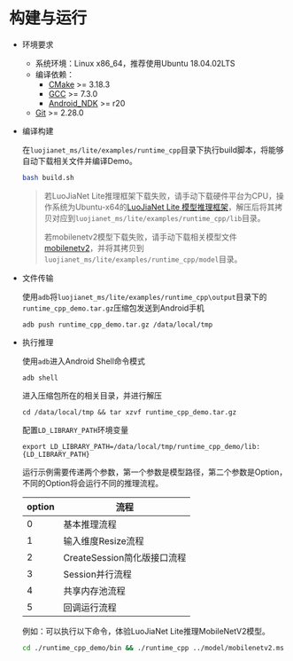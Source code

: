 # 构建与运行

- 环境要求
    - 系统环境：Linux x86_64，推荐使用Ubuntu 18.04.02LTS
    - 编译依赖：
        - [CMake](https://cmake.org/download/) >= 3.18.3
        - [GCC](https://gcc.gnu.org/releases.html) >= 7.3.0
        - [Android_NDK](https://dl.google.com/android/repository/android-ndk-r20b-linux-x86_64.zip) >= r20
    - [Git](https://git-scm.com/downloads) >= 2.28.0

- 编译构建

  在`luojianet_ms/lite/examples/runtime_cpp`目录下执行build脚本，将能够自动下载相关文件并编译Demo。

  ```bash
  bash build.sh
  ```

  > 若LuoJiaNet Lite推理框架下载失败，请手动下载硬件平台为CPU，操作系统为Ubuntu-x64的[LuoJiaNet Lite 模型推理框架](https://www.luojianet_ms.cn/lite/docs/zh-CN/master/use/downloads.html)，解压后将其拷贝对应到`luojianet_ms/lite/examples/runtime_cpp/lib`目录。
  >
  > 若mobilenetv2模型下载失败，请手动下载相关模型文件[mobilenetv2](https://download.luojianet_ms.cn/model_zoo/official/lite/mobilenetv2_openimage_lite/mobilenetv2.ms)，并将其拷贝到`luojianet_ms/lite/examples/runtime_cpp/model`目录。

- 文件传输

  使用`adb`将`luojianet_ms/lite/examples/runtime_cpp\output`目录下的`runtime_cpp_demo.tar.gz`压缩包发送到Android手机

  ```shell
  adb push runtime_cpp_demo.tar.gz /data/local/tmp
  ```

- 执行推理

  使用`adb`进入Android Shell命令模式

  ```shell
  adb shell
  ```

  进入压缩包所在的相关目录，并进行解压

  ```shell
  cd /data/local/tmp && tar xzvf runtime_cpp_demo.tar.gz
  ```

  配置`LD_LIBRARY_PATH`环境变量

  ```shell
  export LD_LIBRARY_PATH=/data/local/tmp/runtime_cpp_demo/lib:{LD_LIBRARY_PATH}
  ```

  运行示例需要传递两个参数，第一个参数是模型路径，第二个参数是Option，不同的Option将会运行不同的推理流程。

  | option | 流程                        |
  | ------ | --------------------------- |
  | 0      | 基本推理流程                |
  | 1      | 输入维度Resize流程          |
  | 2      | CreateSession简化版接口流程 |
  | 3      | Session并行流程             |
  | 4      | 共享内存池流程              |
  | 5      | 回调运行流程                |

  例如：可以执行以下命令，体验LuoJiaNet Lite推理MobileNetV2模型。

  ```bash
  cd ./runtime_cpp_demo/bin && ./runtime_cpp ../model/mobilenetv2.ms 0
  ```
